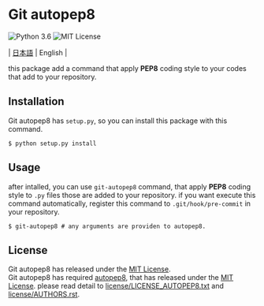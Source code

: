 
# Git autopep8

![Python 3.6](https://img.shields.io/badge/Python-3.6-blue.svg "Python 3.6")
![MIT License](https://img.shields.io/badge/License-MIT-green.svg "MIT License")

\| [日本語](README.ja.md) \| English \| 

this package add a command that apply **PEP8** coding style to your codes that add to your repository.

## Installation

Git autopep8 has `setup.py`, so you can install this package with this command.

```shell
$ python setup.py install
```

## Usage

after intalled, you can use `git-autopep8` command, that apply **PEP8** coding style to `.py` files those are added to your repository.
if you want execute this command automatically, register this command to `.git/hook/pre-commit` in your repository.

```shell
$ git-autopep8 # any arguments are providen to autopep8.
```

## License 

Git autopep8 has released under the [MIT License](LICENSE.txt).  
Git autopep8 has required [autopep8](https://github.com/hhatto/autopep8), that has released under the [MIT License](license/LICENSE_AUTOPEP8.txt). please read detail to [license/LICENSE_AUTOPEP8.txt](license/LICENSE_AUTOPEP8.txt) and [license/AUTHORS.rst](license/AUTHORS.rst).
